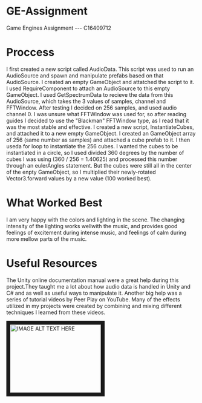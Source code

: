 # GE-Assignment
Game Engines Assignment --- C16409712


# Proccess

I first created a new script called AudioData. This script was used to run an AudioSource and spawn and manipulate prefabs based on that AudioSource. I created an empty GameObject and attatched the script to it. 
I used RequireComponent to attach an AudioSource to this empty GameObject. I used GetSpectrumData to recieve the data from this AudioSource, which takes the 3 values of samples, channel and FFTWindow. After testing I decided on 256 samples, and used audio channel 0. I was unsure what FFTWindow was used for, so after reading guides I decided to use the "Blackman" FFTWindow type, as I read that it was the most stable and effective.
I created a new script, InstantiateCubes, and attached it to a new empty GameObject. I created an GameObject array of 256 (same number as samples) and attached a cube prefab to it. I then useda for loop to instantiate the 256 cubes. I wanted the cubes to be instantiated in a circle, so I used divided 360 degrees by the number of cubes I was using (360 / 256 = 1.40625) and processed this number through an eulerAngles statement. But the cubes were still all in the center of the enpty GameObject, so I multiplied their newly-rotated Vector3.forward values by a new value (100 worked best). 


# What Worked Best
I am very happy with the colors and lighting in the scene. The changing intensity of the lighting works wellwith the music, and provides good feelings of excitement during intense music, and feelings of calm during more mellow parts of the music.


# Useful Resources
The Unity online documentation manual were a great help during this project.They taught me a lot about how audio data is handled in Unity and C# and as well as useful ways to manipulate it.
Another big help was a series of tutorial videos by Peer Play on YouTube. Many of the effects utilized in my projects were created by combining and mixing different techniques I learned from these videos.


<a href="http://www.youtube.com/watch?feature=player_embedded&v=X8__wfXemKE
" target="_blank"><img src="http://img.youtube.com/vi/X8__wfXemKE/0.jpg" 
alt="IMAGE ALT TEXT HERE" width="240" height="180" border="10" /></a>
